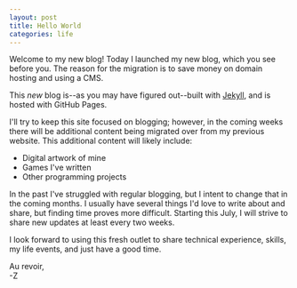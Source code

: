 ```yaml
---
layout: post
title: Hello World
categories: life
---
```


Welcome to my new blog! Today I launched my new blog, which you see before you.
The reason for the migration is to save money on domain hosting and using a CMS.


This *new* blog is--as you may have figured out--built with
[Jekyll](https://jekyllrb.com/), and is hosted with GitHub Pages.


I'll try to keep this site focused on blogging; however, in the coming weeks
there will be additional content being migrated over from my previous website.
This additional content will likely include:  
* Digital artwork of mine
* Games I've written
* Other programming projects


In the past I've struggled with regular blogging, but I intent to change that
in the coming months. I usually have several things I'd love to write about and
share, but finding time proves more difficult. Starting this July, I will
strive to share new updates at least every two weeks.


I look forward to using this fresh outlet to share technical experience,
skills, my life events, and just have a good time.

Au revoir,  
-Z
